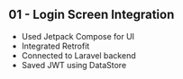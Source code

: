 ## 01 - Login Screen Integration
- Used Jetpack Compose for UI
- Integrated Retrofit
- Connected to Laravel backend
- Saved JWT using DataStore
